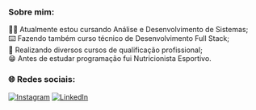 ### Sobre mim:
👨‍💻 Atualmente estou cursando Análise e Desenvolvimento de Sistemas;<br>⌨️ Fazendo também curso técnico de Desenvolvimento Full Stack;<br>📝 Realizando diversos cursos de qualificação profissional;<br>😁 Antes de estudar programação fui Nutricionista Esportivo.


### 🌐 Redes sociais: 
[![Instagram](https://img.shields.io/badge/Instagram-%23E4405F.svg?logo=Instagram&logoColor=white)](https://www.instagram.com/fabiopdidio/) [![LinkedIn](https://img.shields.io/badge/LinkedIn-%230077B5.svg?logo=linkedin&logoColor=white)](https://br.linkedin.com/in/fabio-didio) 
